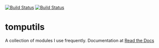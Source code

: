 [![Build Status](https://travis-ci.org/tparker-usgs/tomputils.svg?branch=master)](https://travis-ci.org/tparker-usgs/tomputils)
[![Build Status](http://tomputils.readthedocs.io/en/latest/?badge=latest)](http://tomputils.readthedocs.io/en/latest/)

# tomputils

A collection of modules I use frequently. Documentation at [Read the Docs](https://tomputils.readthedocs.io/en/latest/)
